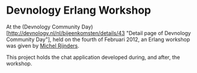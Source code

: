 Devnology Erlang Workshop
=========================

At the (Devnology Community Day)[http://devnology.nl/nl/bijeenkomsten/details/43 "Detail page of
Devnology Community Day"], held on the fourth of Februari 2012, an Erlang workshop was given by
[Michel Rijnders](http://blog.tty.nl/author/admin/ "Blogs written by Michel Rijnders").

This project holds the chat application developed during, and after, the workshop.
